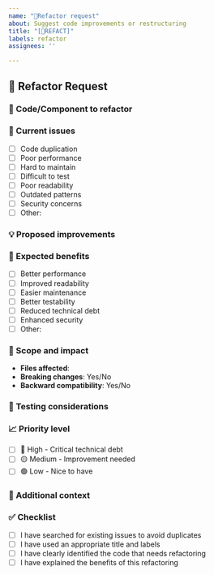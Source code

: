 ```yaml
---
name: "💄Refactor request"
about: Suggest code improvements or restructuring
title: "[💄REFACT]"
labels: refactor
assignees: ''

---
```


## 💄 Refactor Request

### 🔧 Code/Component to refactor

<!-- Specify the file, function, class, or module that needs refactoring -->

### 🚨 Current issues

<!-- Describe what problems exist with the current code -->

- [ ] Code duplication
- [ ] Poor performance
- [ ] Hard to maintain
- [ ] Difficult to test
- [ ] Poor readability
- [ ] Outdated patterns
- [ ] Security concerns
- [ ] Other:

### 💡 Proposed improvements

<!-- Describe how you suggest improving the code -->

### 🎯 Expected benefits

<!-- What benefits will this refactoring provide? -->

- [ ] Better performance
- [ ] Improved readability
- [ ] Easier maintenance
- [ ] Better testability
- [ ] Reduced technical debt
- [ ] Enhanced security
- [ ] Other:

### 📏 Scope and impact

<!-- Describe the scope of changes and potential impact -->

- **Files affected**:
- **Breaking changes**: Yes/No
- **Backward compatibility**: Yes/No

### 🧪 Testing considerations

<!-- How should this refactoring be tested? -->

### 📈 Priority level

- [ ] 🔴 High - Critical technical debt
- [ ] 🟡 Medium - Improvement needed
- [ ] 🟢 Low - Nice to have

### 📎 Additional context

<!-- Add any other context, references, or examples -->

### ✅ Checklist

- [ ] I have searched for existing issues to avoid duplicates
- [ ] I have used an appropriate title and labels
- [ ] I have clearly identified the code that needs refactoring
- [ ] I have explained the benefits of this refactoring